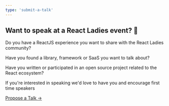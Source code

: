 ```yaml
---
type: 'submit-a-talk'
---
```


## Want to speak at a React Ladies event? 🎤

Do you have a ReactJS experience you want to share with the React Ladies community?

Have you found a library, framework or SaaS you want to talk about?

Have you written or participated in an open source project related to the React ecosystem?

If you're interested in speaking we'd love to have you and encourage first time speakers

<div class="call-to-action">
  <a type="neutral" href="https://docs.google.com/forms/d/e/1FAIpQLScYo0W4QAkRHLj0fS_TXZXFuSUJ_cRlmyJCeRTPDQVt9RBNog/viewform" class="Buttonstyle__StyledButton-ltfqg3-0 buJYZG">Propose a Talk →
  </a>
   
 
</div>
